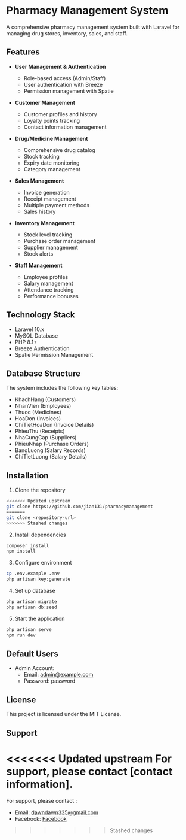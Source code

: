 # Pharmacy Management System

A comprehensive pharmacy management system built with Laravel for managing drug stores, inventory, sales, and staff.

## Features

-   **User Management & Authentication**

    -   Role-based access (Admin/Staff)
    -   User authentication with Breeze
    -   Permission management with Spatie

-   **Customer Management**

    -   Customer profiles and history
    -   Loyalty points tracking
    -   Contact information management

-   **Drug/Medicine Management**

    -   Comprehensive drug catalog
    -   Stock tracking
    -   Expiry date monitoring
    -   Category management

-   **Sales Management**

    -   Invoice generation
    -   Receipt management
    -   Multiple payment methods
    -   Sales history

-   **Inventory Management**

    -   Stock level tracking
    -   Purchase order management
    -   Supplier management
    -   Stock alerts

-   **Staff Management**
    -   Employee profiles
    -   Salary management
    -   Attendance tracking
    -   Performance bonuses

## Technology Stack

-   Laravel 10.x
-   MySQL Database
-   PHP 8.1+
-   Breeze Authentication
-   Spatie Permission Management

## Database Structure

The system includes the following key tables:

-   KhachHang (Customers)
-   NhanVien (Employees)
-   Thuoc (Medicines)
-   HoaDon (Invoices)
-   ChiTietHoaDon (Invoice Details)
-   PhieuThu (Receipts)
-   NhaCungCap (Suppliers)
-   PhieuNhap (Purchase Orders)
-   BangLuong (Salary Records)
-   ChiTietLuong (Salary Details)

## Installation

1. Clone the repository

```bash
<<<<<<< Updated upstream
git clone https://github.com/jian131/pharmacymanagement
=======
git clone <repository-url>
>>>>>>> Stashed changes
```

2. Install dependencies

```bash
composer install
npm install
```

3. Configure environment

```bash
cp .env.example .env
php artisan key:generate
```

4. Set up database

```bash
php artisan migrate
php artisan db:seed
```

5. Start the application

```bash
php artisan serve
npm run dev
```

## Default Users

-   Admin Account:
    -   Email: admin@example.com
    -   Password: password

## License

This project is licensed under the MIT License.

## Support

<<<<<<< Updated upstream
For support, please contact [contact information].
=======
For support, please contact :

-   Email: [dawndawn335@gmail.com](mailto:dawndawn335@gmail.com)
-   Facebook: [Facebook](https://fb.me/j1an3)
>>>>>>> Stashed changes

```

```
